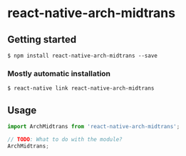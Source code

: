 # react-native-arch-midtrans

## Getting started

`$ npm install react-native-arch-midtrans --save`

### Mostly automatic installation

`$ react-native link react-native-arch-midtrans`

## Usage
```javascript
import ArchMidtrans from 'react-native-arch-midtrans';

// TODO: What to do with the module?
ArchMidtrans;
```
